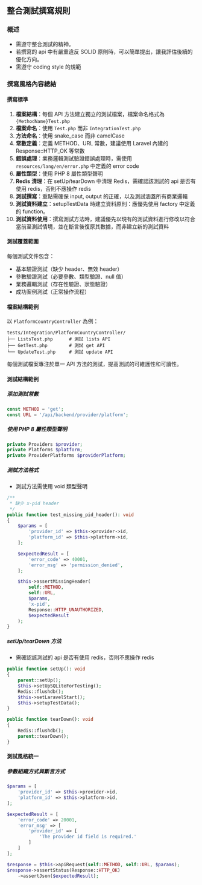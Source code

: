 ## 整合測試撰寫規則

### 概述

- 需遵守整合測試的精神。
- 若撰寫的 api 中有嚴重違反 SOLID 原則時，可以簡單提出，讓我評估後續的優化方向。
- 需遵守 coding style 的規範

### 撰寫風格內容總結

#### 撰寫標準

1. **檔案結構**：每個 API 方法建立獨立的測試檔案，檔案命名格式為 `{MethodName}Test.php`
2. **檔案命名**：使用 `Test.php` 而非 `IntegrationTest.php`
3. **方法命名**：使用 snake_case 而非 camelCase
4. **常數定義**：定義 METHOD、URL 常數，建議使用 Laravel 內建的 Response::HTTP_OK 等常數
5. **錯誤處理**：業務邏輯測試驗證錯誤處理時，需使用 `resources/lang/en/error.php` 中定義的 error code
6. **屬性類型**：使用 PHP 8 屬性類型聲明
7. **Redis 清理**：在 setUp/tearDown 中清理 Redis，需確認該測試的 api 是否有使用 redis，否則不應操作 redis
8. **測試撰寫**：重點需確保 input, output 的正確，以及測試涵蓋所有商業邏輯
9. **測試資料建立**：setupTestData 時建立資料原則：應優先使用 factory 中定義的 function。
10. **測試資料使用**：撰寫測試方法時，建議優先以現有的測試資料進行修改以符合當前至測試情境，並在斷言後復原其數據，而非建立新的測試資料

#### 測試覆蓋範圍

每個測試文件包含：

- 基本驗證測試（缺少 header、無效 header）
- 參數驗證測試（必要參數、類型驗證、null 值）
- 業務邏輯測試（存在性驗證、狀態驗證）
- 成功案例測試（正常操作流程）

#### 檔案結構範例

以 `PlatformCountryController` 為例：

```
tests/Integration/PlatformCountryController/
├── ListsTest.php      # 測試 lists API
├── GetTest.php        # 測試 get API
└── UpdateTest.php     # 測試 update API
```

每個測試檔案專注於單一 API 方法的測試，提高測試的可維護性和可讀性。

#### 測試結構範例

##### 添加測試常數

```php
const METHOD = 'get';
const URL = '/api/backend/provider/platform';
```

##### 使用 PHP 8 屬性類型聲明

```php
private Providers $provider;
private Platforms $platform;
private ProviderPlatforms $providerPlatform;
```

##### 測試方法格式

- 測試方法需使用 void 類型聲明

```php
/**
 * 缺少 x-pid header
 */
public function test_missing_pid_header(): void
{
    $params = [
        'provider_id' => $this->provider->id,
        'platform_id' => $this->platform->id,
    ];

    $expectedResult = [
        'error_code' => 40001,
        'error_msg' => 'permission_denied',
    ];

    $this->assertMissingHeader(
        self::METHOD,
        self::URL,
        $params,
        'x-pid',
        Response::HTTP_UNAUTHORIZED,
        $expectedResult
    );
}
```

##### setUp/tearDown 方法

- 需確認該測試的 api 是否有使用 redis，否則不應操作 redis

```php
public function setUp(): void
{
    parent::setUp();
    $this->setUpSQLiteForTesting();
    Redis::flushdb();
    $this->setLaravelStart();
    $this->setupTestData();
}

public function tearDown(): void
{
    Redis::flushdb();
    parent::tearDown();
}
```

#### 測試風格統一

##### 參數組織方式與斷言方式

```php
$params = [
    'provider_id' => $this->provider->id,
    'platform_id' => $this->platform->id,
];

$expectedResult = [
    'error_code' => 20001,
    'error_msg' => [
        'provider_id' => [
            'The provider id field is required.'
        ]
    ]
];

$response = $this->apiRequest(self::METHOD, self::URL, $params);
$response->assertStatus(Response::HTTP_OK)
    ->assertJson($expectedResult);
```
